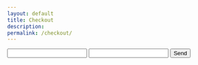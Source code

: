 ```yaml
---
layout: default
title: Checkout
description:
permalink: /checkout/
---
```


<form action="https://formspree.io/your@cornishmouth.cc" method="POST">
  <input type="text" name="name">
  <input type="email" name="_replyto">
  <input type="submit" value="Send">
</form>
